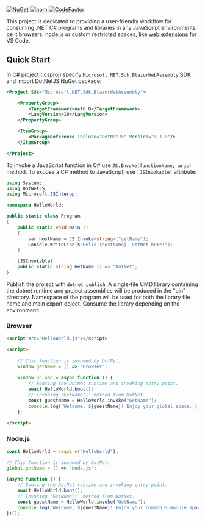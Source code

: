 [![NuGet](https://img.shields.io/nuget/v/DotNetJS)](https://www.nuget.org/packages/DotNetJS)
[![npm](https://img.shields.io/npm/v/dotnet-runtime)](https://www.npmjs.com/package/dotnet-runtime)
[![CodeFactor](https://www.codefactor.io/repository/github/elringus/dotnetjs/badge/main)](https://www.codefactor.io/repository/github/elringus/dotnetjs/overview/main)

This project is dedicated to providing a user-friendly workflow for consuming .NET C# programs and libraries in any JavaScript environments: be it browsers, node.js or custom restricted spaces, like [web extensions](https://code.visualstudio.com/api/extension-guides/web-extensions) for VS Code.

## Quick Start

In C# project (.csproj) specify `Microsoft.NET.Sdk.BlazorWebAssembly` SDK and import DotNetJS NuGet package:

```xml
<Project Sdk="Microsoft.NET.Sdk.BlazorWebAssembly">

    <PropertyGroup>
        <TargetFramework>net6.0</TargetFramework>
        <LangVersion>10</LangVersion>
    </PropertyGroup>

    <ItemGroup>
        <PackageReference Include="DotNetJS" Version="0.1.0"/>
    </ItemGroup>

</Project>
```

To invoke a JavaScript function in C# use `JS.Invoke(functionName, args)` method. To expose a C# method to JavaScript, use `[JSInvokable]` attribute:

```csharp
using System;
using DotNetJS;
using Microsoft.JSInterop;

namespace HelloWorld;

public static class Program
{
    public static void Main ()
    {
        var hostName = JS.Invoke<string>("getName");
        Console.WriteLine($"Hello {hostName}, DotNet here!");
    }

    [JSInvokable]
    public static string GetName () => "DotNet";
}
```

Publish the project with `dotnet publish`. A single-file UMD library containing the dotnet runtime and project assemblies will be produced in the "bin" directory. Namespace of the program will be used for both the library file name and main export object. Consume the library depending on the environment:

### Browser

```html
<script src="HelloWorld.js"></script>

<script>
    
    // This function is invoked by DotNet.
    window.getName = () => "Browser";
    
    window.onload = async function () {
        // Booting the DotNet runtime and invoking entry point.
        await HelloWorld.boot();
        // Invoking 'GetName()' method from DotNet.
        const guestName = HelloWorld.invoke("GetName");
        console.log(`Welcome, ${guestName}! Enjoy your global space.`);
    };
    
</script>
```

### Node.js

```js
const HelloWorld = require("HelloWorld");

// This function is invoked by DotNet.
global.getName = () => "Node.js";

(async function () {
    // Booting the DotNet runtime and invoking entry point.
    await HelloWorld.boot();
    // Invoking 'GetName()' method from DotNet.
    const guestName = HelloWorld.invoke("GetName");
    console.log(`Welcome, ${guestName}! Enjoy your CommonJS module space.`);
})();
```
